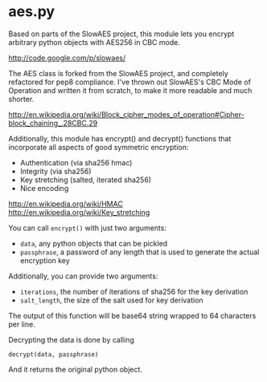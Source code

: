 # aes.py

Based on parts of the SlowAES project, this module
lets you encrypt arbitrary python objects with AES256
in CBC mode.

http://code.google.com/p/slowaes/

The AES class is forked from the SlowAES project, and
completely refactored for pep8 compliance. I've thrown
out SlowAES's CBC Mode of Operation and written it from
scratch, to make it more readable and much shorter.

http://en.wikipedia.org/wiki/Block_cipher_modes_of_operation#Cipher-block_chaining_.28CBC.29

Additionally, this module has encrypt() and decrypt()
functions that incorporate all aspects of good symmetric
encryption:

 - Authentication (via sha256 hmac)
 - Integrity (via sha256)
 - Key stretching (salted, iterated sha256)
 - Nice encoding

http://en.wikipedia.org/wiki/HMAC
http://en.wikipedia.org/wiki/Key_stretching

You can call `encrypt()` with just two arguments:

 - `data`, any python objects that can be pickled
 - `passphrase`, a password of any length that is used to generate the actual encryption key

Additionally, you can provide two arguments:

 - `iterations`, the number of iterations of sha256 for the key derivation
 - `salt_length`, the size of the salt used for key derivation

The output of this function will be base64 string wrapped to 64 characters per line.

Decrypting the data is done by calling

    decrypt(data, passphrase)

And it returns the original python object.
